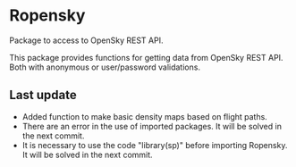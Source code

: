 
<!-- README.md is generated from README.Rmd. Please edit that file -->
Ropensky
========

Package to access to OpenSky REST API.

This package provides functions for getting data from OpenSky REST API. Both with anonymous or user/password validations.

Last update
-----------

-   Added function to make basic density maps based on flight paths.
-   There are an error in the use of imported packages. It will be solved in the next commit.
-   It is necessary to use the code "library(sp)" before importing Ropensky. It will be solved in the next commit.
